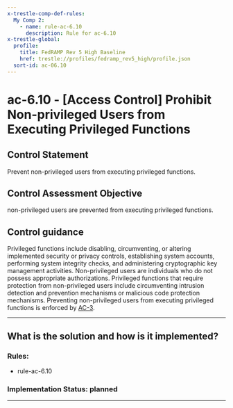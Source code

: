 ```yaml
---
x-trestle-comp-def-rules:
  My Comp 2:
    - name: rule-ac-6.10
      description: Rule for ac-6.10
x-trestle-global:
  profile:
    title: FedRAMP Rev 5 High Baseline
    href: trestle://profiles/fedramp_rev5_high/profile.json
  sort-id: ac-06.10
---
```


# ac-6.10 - \[Access Control\] Prohibit Non-privileged Users from Executing Privileged Functions

## Control Statement

Prevent non-privileged users from executing privileged functions.

## Control Assessment Objective

non-privileged users are prevented from executing privileged functions.

## Control guidance

Privileged functions include disabling, circumventing, or altering implemented security or privacy controls, establishing system accounts, performing system integrity checks, and administering cryptographic key management activities. Non-privileged users are individuals who do not possess appropriate authorizations. Privileged functions that require protection from non-privileged users include circumventing intrusion detection and prevention mechanisms or malicious code protection mechanisms. Preventing non-privileged users from executing privileged functions is enforced by [AC-3](#ac-3).

______________________________________________________________________

## What is the solution and how is it implemented?

<!-- For implementation status enter one of: implemented, partial, planned, alternative, not-applicable -->

<!-- Note that the list of rules under ### Rules: is read-only and changes will not be captured after assembly to JSON -->

<!-- Add control implementation description here for control: ac-6.10 -->

### Rules:

  - rule-ac-6.10

### Implementation Status: planned

______________________________________________________________________
